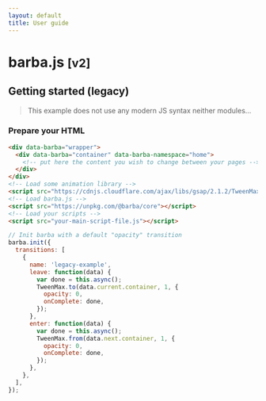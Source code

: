 ```yaml
---
layout: default
title: User guide
---
```


# barba.js <small>[v2]</small>

## Getting started (legacy)

> This example does not use any modern JS syntax neither modules…

### Prepare your HTML

```html
<div data-barba="wrapper">
  <div data-barba="container" data-barba-namespace="home">
    <!-- put here the content you wish to change between your pages -->
  </div>
</div>
<!-- Load some animation library -->
<script src="https://cdnjs.cloudflare.com/ajax/libs/gsap/2.1.2/TweenMax.min.js"></script>
<!-- Load barba.js -->
<script src="https://unpkg.com/@barba/core"></script>
<!-- Load your scripts -->
<script src="your-main-script-file.js"></script>
```

```js
// Init barba with a default "opacity" transition
barba.init({
  transitions: [
    {
      name: 'legacy-example',
      leave: function(data) {
        var done = this.async();
        TweenMax.to(data.current.container, 1, {
          opacity: 0,
          onComplete: done,
        });
      },
      enter: function(data) {
        var done = this.async();
        TweenMax.from(data.next.container, 1, {
          opacity: 0,
          onComplete: done,
        });
      },
    },
  ],
});
```

